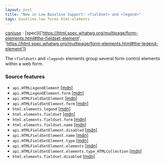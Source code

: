 ```yaml
---
layout: post
title: "New in Low Baseline Support: <fieldset> and <legend>"
tags: baseline-low forms html-elements
---
```


[caniuse](https://caniuse.com/?search=fieldset) · [spec](['https://html.spec.whatwg.org/multipage/form-elements.html#the-fieldset-element', 'https://html.spec.whatwg.org/multipage/form-elements.html#the-legend-element'])

The `<fieldset>` and `<legend>` elements group several form control elements within a web form.

### Source features

- ``api.HTMLLegendElement`` [[mdn]](https://https://developer.mozilla.org/en-US/search?q=api.HTMLLegendElement)
- ``api.HTMLLegendElement.form`` [[mdn]](https://https://developer.mozilla.org/en-US/search?q=api.HTMLLegendElement.form)
- ``api.HTMLFieldSetElement`` [[mdn]](https://https://developer.mozilla.org/en-US/search?q=api.HTMLFieldSetElement)
- ``api.HTMLFieldSetElement.form`` [[mdn]](https://https://developer.mozilla.org/en-US/search?q=api.HTMLFieldSetElement.form)
- ``html.elements.legend`` [[mdn]](https://https://developer.mozilla.org/en-US/search?q=html.elements.legend)
- ``html.elements.fieldset`` [[mdn]](https://https://developer.mozilla.org/en-US/search?q=html.elements.fieldset)
- ``html.elements.fieldset.form`` [[mdn]](https://https://developer.mozilla.org/en-US/search?q=html.elements.fieldset.form)
- ``html.elements.fieldset.name`` [[mdn]](https://https://developer.mozilla.org/en-US/search?q=html.elements.fieldset.name)
- ``api.HTMLFieldSetElement.disabled`` [[mdn]](https://https://developer.mozilla.org/en-US/search?q=api.HTMLFieldSetElement.disabled)
- ``api.HTMLFieldSetElement.name`` [[mdn]](https://https://developer.mozilla.org/en-US/search?q=api.HTMLFieldSetElement.name)
- ``api.HTMLFieldSetElement.type`` [[mdn]](https://https://developer.mozilla.org/en-US/search?q=api.HTMLFieldSetElement.type)
- ``api.HTMLFieldSetElement.elements`` [[mdn]](https://https://developer.mozilla.org/en-US/search?q=api.HTMLFieldSetElement.elements)
- ``api.HTMLFieldSetElement.elements.type_HTMLCollection`` [[mdn]](https://https://developer.mozilla.org/en-US/search?q=api.HTMLFieldSetElement.elements.type_HTMLCollection)
- ``html.elements.fieldset.disabled`` [[mdn]](https://https://developer.mozilla.org/en-US/search?q=html.elements.fieldset.disabled)
